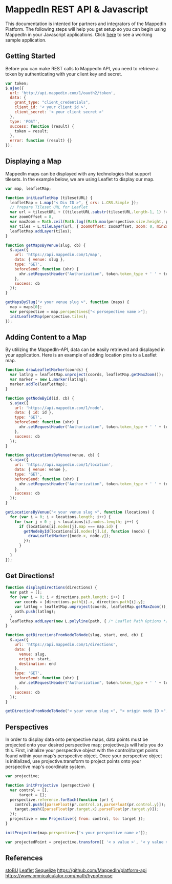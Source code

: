 MappedIn REST API & Javascript
========

This documentation is intented for partners and integrators of the MappedIn Platform. The following steps will help you get setup so you can begin using MappedIn in your Javascript applications. Click [here](sample.html) to see a working sample application.

## Getting Started

Before you can make REST calls to MappedIn API, you need to retrieve a token by authenticating with your client key and secret.

```javascript
var token;
$.ajax({ 
  url: 'http://api.mappedin.com/1/oauth2/token', 
  data: { 
    grant_type: "client_credentials", 
    client_id: '< your client id >', 
    client_secret: '< your client secret >' 
  }, 
  type: 'POST',
  success: function (result) {
    token = result;
  },
  error: function (result) {}
});
```

## Displaying a Map

MappedIn maps can be displayed with any technologies that support tilesets. In the example below, we are using Leaflet to display our map.

```javascript
var map, leafletMap;

function initLeafletMap (tilesetURL) {
  leafletMap = L.map("< Div ID >", { crs: L.CRS.Simple });
  // Prepare Tileset URL for Leaflet
  var url = tilesetURL + ((tilesetURL.substr(tilesetURL.length-1, 1) !== '/') ? '/' : '') + "{z}/{x}_{y}.png",
  var zoomOffset = 8,
  var maxZoom = Math.ceil(Math.log((Math.max(perspective.size.height, perspective.size.width)))/Math.log(2)) - zoomOffset;
  var tiles = L.tileLayer(url, { zoomOffset: zoomOffset, zoom: 0, minZoom: 0, maxZoom: maxZoom, continuousWorld: true });
  leafletMap.addLayer(tiles);
}

function getMapsByVenue(slug, cb) {
  $.ajax({ 
    url: 'https://api.mappedin.com/1/map', 
    data: { venue: slug }, 
    type: 'GET',
    beforeSend: function (xhr) {
      xhr.setRequestHeader("Authorization", token.token_type + ' ' + token.access_token);
    }, 
    success: cb
  });
}

getMapsBySlug("< your venue slug >", function (maps) {
  map = maps[0];
  var perspective = map.perspectives["< persepective name >"];
  initLeafletMap(perspective.tiles);
});
```

## Adding Content to a Map

By utilizing the MappedIn-API, data can be easily retrieved and displayed in your application. Here is an example of adding location pins to a Leaflet map. 

```javascript
function drawLeafletMarker(coords) {
  var latlng = leafletMap.unproject(coords, leafletMap.getMaxZoom());
  var marker = new L.marker(latlng);  
  marker.addTo(leafletMap);
}

function getNodeById(id, cb) {
  $.ajax({ 
    url: 'https://api.mappedin.com/1/node', 
    data: { id: id }, 
    type: 'GET', 
    beforeSend: function (xhr) {
      xhr.setRequestHeader("Authorization", token.token_type + ' ' + token.access_token);
    }, 
    success: cb
  });
}

function getLocationsByVenue(venue, cb) {
  $.ajax({ 
    url: 'https://api.mappedin.com/1/location', 
    data: { venue: venue }, 
    type: 'GET', 
    beforeSend: function (xhr) {
      xhr.setRequestHeader("Authorization", token.token_type + ' ' + token.access_token);
    }, 
    success: cb
  });
}

getLocationsByVenue("< your venue slug >", function (locations) {
  for (var i = 0; i < locations.length; i++) {
    for (var j = 0 ; j < locations[i].nodes.length; j++) {
      if (locations[i].nodes[j].map === map.id) {
        getNodeById(locations[i].nodes[j].id, function (node) {
          drawLeafletMarker([node.x, node.y]);
        });
      }
    }
  }
});

```

## Get Directions!

```javascript
function displayDirections(directions) {
  var path = [];
  for (var i = 0; i < directions.path.length; i++) {
    var coords = [directions.path[i].x, direction.path[i].y];
    var latlng = leafletMap.unproject(coords, leafletMap.getMaxZoom());
    path.push(latlng);
  }
  leafletMap.addLayer(new L.polyline(path, { /* Leaflet Path Options */ }));
}

function getDirectionsFromNodeToNode(slug, start, end, cb) {
  $.ajax({ 
    url: 'https://api.mappedin.com/1/directions', 
    data: { 
      venue: slug, 
      origin: start, 
      destination: end 
    },
    type: 'GET',
    beforeSend: function (xhr) {
      xhr.setRequestHeader("Authorization", token.token_type + ' ' + token.access_token);
    }, 
    success: cb
  });
}

getDirectionFromNodeToNode("< your venue slug >", "< origin node ID >", "< destination node ID >", displayDirections);

```

## Perspectives

In order to display data onto perspective maps, data points must be projected onto your desired perspective map; projective.js will help you do this. First, initialize your perspective object with the control/target points found within your map's perspective object. Once your perspective object is initialized, use projective.transform to project points onto your perspective map's coordinate system.

```javascript 
var projective;

function initProjective (perspective) {
  var control = [],
      target = [];
  perspective.reference.forEach(function (pr) {
    control.push([parseFloat(pr.control.x),parseFloat(pr.control.y)]);
    target.push([parseFloat(pr.target.x),parseFloat(pr.target.y)]);
  });
  projective = new Projective({ from: control, to: target });
}

initProjective(map.perspectives['< your perspective name >']);

var projectedPoint = projective.transform([ '< x value >', '< y value >']);
```

## References
[stoBU](https://github.com/davemuir/stoBU/tree/49ced477ffc5cc8ea77a1728333b2839115cb7e7/public/mappedin_api)
[Leaflet](https://leafletjs.com/reference-1.7.1.html)
[Sequelize](https://sequelize.org/)
https://github.com/MappedIn/platform-api
https://www.omnicalculator.com/math/hypotenuse